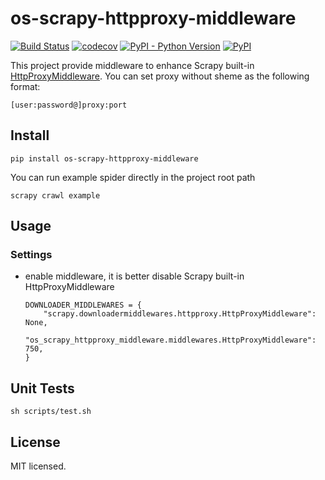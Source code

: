 # os-scrapy-httpproxy-middleware

[![Build Status](https://www.travis-ci.org/cfhamlet/os-scrapy-httpproxy-middleware.svg?branch=master)](https://www.travis-ci.org/cfhamlet/os-scrapy-httpproxy-middleware)
[![codecov](https://codecov.io/gh/cfhamlet/os-scrapy-httpproxy-middleware/branch/master/graph/badge.svg)](https://codecov.io/gh/cfhamlet/os-scrapy-httpproxy-middleware)
[![PyPI - Python Version](https://img.shields.io/pypi/pyversions/os-scrapy-httpproxy-middleware.svg)](https://pypi.python.org/pypi/os-scrapy-httpproxy-middleware)
[![PyPI](https://img.shields.io/pypi/v/os-scrapy-httpproxy-middleware.svg)](https://pypi.python.org/pypi/os-scrapy-httpproxy-middleware)

This project provide middleware to enhance Scrapy built-in [HttpProxyMiddleware](https://docs.scrapy.org/en/latest/topics/downloader-middleware.html#module-scrapy.downloadermiddlewares.httpproxy). You can set proxy without sheme as the following format:

```
[user:password@]proxy:port
```

## Install

```
pip install os-scrapy-httpproxy-middleware
```

You can run example spider directly in the project root path

```
scrapy crawl example
```

## Usage

### Settings

* enable middleware, it is better disable Scrapy built-in HttpProxyMiddleware

    ```
    DOWNLOADER_MIDDLEWARES = {
        "scrapy.downloadermiddlewares.httpproxy.HttpProxyMiddleware": None,
        "os_scrapy_httpproxy_middleware.middlewares.HttpProxyMiddleware": 750,
    }
    ```


## Unit Tests

```
sh scripts/test.sh
```

## License

MIT licensed.
